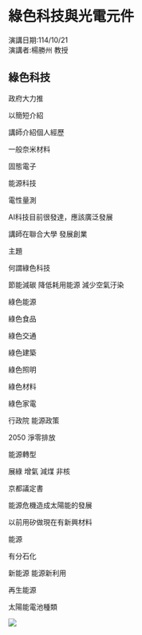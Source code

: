 # 綠色科技與光電元件
演講日期:114/10/21\
演講者:楊勝州 教授


## 綠色科技


政府大力推

以簡短介紹

講師介紹個人經歷

一般奈米材料

固態電子

能源科技

電性量測

AI科技目前很發達，應該廣泛發展

講師在聯合大學 發展創業

主題

何謂綠色科技

節能減碳 降低耗用能源 減少空氣汙染

綠色能源

綠色食品

綠色交通

綠色建築

綠色照明

綠色材料

綠色家電

行政院 能源政策

2050 淨零排放

能源轉型

展綠 增氣 減煤 非核

京都議定書

能源危機造成太陽能的發展

以前用矽做現在有新興材料

能源

有分石化 

新能源 能源新利用

再生能源



太陽能電池種類

![](https://com.miui.notes/note_image/e7fedd66d8b87ed8123b28f6a38937195675c6c4)











